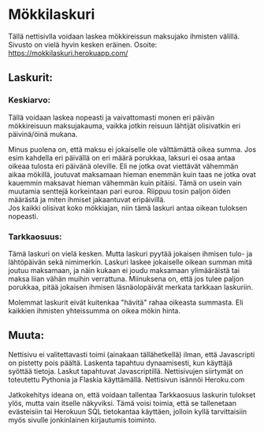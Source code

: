 # Mökkilaskuri
Tällä nettisivlla voidaan laskea mökkireissun maksujako ihmisten välillä. Sivusto on vielä hyvin kesken eräinen.
Osoite: https://mokkilaskuri.herokuapp.com/

## Laskurit:

### Keskiarvo:
Tällä voidaan laskea nopeasti ja vaivattomasti monen eri päivän mökkireisuun maksujakauma, vaikka jotkin reisuun lähtijät olisivatkin
eri päivinä/öinä mukana.

Minus puolena on, että maksu ei jokaiselle ole välttämättä oikea summa. Jos esim kahdella eri päivällä on eri määrä porukkaa, laksuri ei osaa antaa oikeaa tulosta
eri päivänä oleville. Eli ne jotka ovat viettävät vähemmän aikaa mökillä, joutuvat maksamaan hieman enemmän kuin taas ne jotka ovat kauemmin maksavat hieman vähemmän kuin pitäisi.
Tämä on usein vain muutamia senttejä korkeintaan pari euroa. Riippuu tosin paljon öiden määrästä ja miten ihmiset jakaantuvat eripäivillä.  
Jos kaikki olisivat koko mökkiajan, niin tämä laskuri antaa oikean tuloksen nopeasti.

### Tarkkaosuus:
Tämä laskuri on vielä kesken. Mutta laskuri pyytää jokaisen ihmisen tulo- ja lähtöpäivän sekä nimimerkin. Laskuri laskee jokaiselle oikean summan mitä joutuu maksamaan, ja näin kukaan ei joudu maksamaan ylimääräistä tai maksa liian vähän muihin verrattuna. Miinuksena on, että jos tulee paljon porukkaa, pitää jokaisen ihmisen läsnäolopäivät merkata tarkkaan laskuriin.
  
  
  
Molemmat laskurit eivät kuitenkaa "hävitä" rahaa oikeasta summasta. Eli kaikkien ihmisten yhteissumma on oikea mökin hinta.

## Muuta:
Nettisivu ei valitettavasti toimi (ainakaan tällähetkellä) ilman, että Javascripti on pistetty pois päältä. Laskenta tapahtuu dynaamisesti, kun käyttäjä syöttää tietoja.
Laskut tapahtuvat Javascriptillä.
Nettisivujen siirtymät on toteutettu Pythonia ja Flaskia käyttämällä. Nettisivun isännöi Heroku.com  

Jatkokehitys ideana on, että voidaan tallentaa Tarkkaosuus laskurin tulokset ylös, mutta vain itselle näkyviksi. Tämä voisi toimia, että se tallenetaan evästeisiin tai Herokuun SQL tietokantaa käyttäen, jolloin kyllä tarvittaisiin myös sivulle jonkinlainen kirjautumis toiminto.
